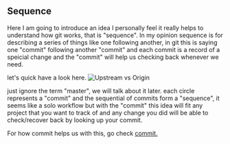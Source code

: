 ## Sequence


Here I am going to introduce an idea I personally feel it really helps to understand how git works, that is "sequence".
In my opinion sequence is for describing a series of things like one following another, in git this is saying one "commit"
following another "commit" and each commit is a record of a speicial change and the "commit" will help us checking back whenever
we need.

let's quick have a look here.
![Upstream vs Origin](https://github.com/Seven-Bi/GitTut/blob/master/images/solo_branch.png)

just ignore the term "master", we will talk about it later.
each circle represents a "commit" and the sequential of commits form a "sequence", it seems like a solo workflow but with the 
"commit" this idea will fit any project that you want to track of and any change you did will be able to check/recover back by looking 
up your commit.

For how commit helps us with this, go check [commit.](./2_commit.md)